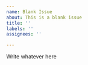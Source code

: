 ```yaml
---
name: Blank Issue
about: This is a blank issue
title: ''
labels: ''
assignees: ''

---
```


Write whatever here
